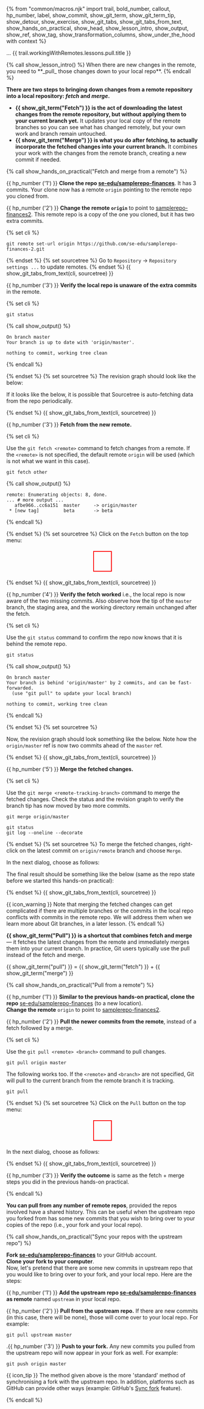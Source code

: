 {% from "common/macros.njk" import trail, bold_number, callout, hp_number, label, show_commit, show_git_term, show_git_term_tip, show_detour, show_exercise, show_git_tabs, show_git_tabs_from_text, show_hands_on_practical, show_head, show_lesson_intro, show_output, show_ref, show_tag, show_transformation_columns, show_under_the_hood with context %}

<span id="prereqs"></span>
<span id="outcomes">...</span>
<span id="title">{{ trail.workingWithRemotes.lessons.pull.title }}</span>

<div id="body">
{% call show_lesson_intro() %}
When there are new changes in the remote, you need to **_pull_ those changes down to your local repo**.
{% endcall %}

**There are two steps to bringing down changes from a remote repository into a local repository: _fetch_ and _merge_.**

* **{{ show_git_term("Fetch") }} is the act of downloading the latest changes from the remote repository, but without applying them to your current branch yet.** It updates your local copy of the remote branches so you can see what has changed remotely, but your own work and branch remain untouched.
* **{{ show_git_term("Merge") }} is what you do after fetching, to actually incorporate the fetched changes into your current branch.** It combines your work with the changes from the remote branch, creating a new commit if needed.

<!-- ================== start: HANDS-ON =========================== -->
{% call show_hands_on_practical("Fetch and merge from a remote")  %}

{{ hp_number ('1') }} **Clone the repo [se-edu/samplerepo-finances](https://github.com/se-edu/samplerepo-finances)**. It has 3 commits. Your clone now has a remote `origin` pointing to the remote repo you cloned from.

{{ hp_number ('2') }} **Change the remote `origin`** to point to [samplerepo-finances2](https://github.com/se-edu/samplerepo-finances2.git). This remote repo is a copy of the one you cloned, but it has two extra commits.

{% set cli %} <!-- ------ start: Git Tabs --------------->
```bash{.no-line-numbers}
git remote set-url origin https://github.com/se-edu/samplerepo-finances-2.git
```
{% endset %}
{% set sourcetree %}
Go to `Repository` → `Repository settings ...` to update remotes.
{% endset %}
{{ show_git_tabs_from_text(cli, sourcetree) }}
<!-- ------ end: Git Tabs -------------------------------->

{{ hp_number ('3') }} **Verify the local repo is unaware of the extra commits** in the remote.

{% set cli %} <!-- ------ start: Git Tabs --------------->

```bash{.no-line-numbers}
git status
```
{% call show_output() %}
```bash{.no-line-numbers  highlight-lines="2"}
On branch master
Your branch is up to date with 'origin/master'.

nothing to commit, working tree clean
```
{% endcall %}

{% endset %}
{% set sourcetree %}
The revision graph should look like the below:

<pic src="images/sourcetreeStartingPoint.png" width="500" />
<p/>

If it looks like the below, it is possible that Sourcetree is auto-fetching data from the repo periodically.

<pic src="images/sourcetreeAfterFetching.png" width="500" />
{% endset %}
{{ show_git_tabs_from_text(cli, sourcetree) }}
<!-- ------ end: Git Tabs -------------------------------->


{{ hp_number ('3') }} **Fetch from the new remote.**

{% set cli %} <!-- ------ start: Git Tabs --------------->

Use the `git fetch <remote>` command to fetch changes from a remote. If the `<remote>` is not specified, the default remote `origin` will be used (which is not what we want in this case).

```bash{.no-line-numbers}
git fetch other
```
{% call show_output() %}
```bash{.no-line-numbers  highlight-lines="2['2bedace..e60deae']"}
remote: Enumerating objects: 8, done.
... # more output ...
   afbe966..cc6a151  master     -> origin/master
 * [new tag]         beta       -> beta
```
{% endcall %}

{% endset %}
{% set sourcetree %}
Click on the `Fetch` button on the top menu:<br>
<annotate src="{{baseUrl}}/gitAndGithub/images/sourcetreeTopMenu.png" width="400" alt="Sourcetree top menu">
  <a-point x="45%" y="5%" content="Look within this box">
    <div style="width: 45px; height: 50px; border: 2px solid red; margin: 20px auto;"></div>
  </a-point>
</annotate>

{% endset %}
{{ show_git_tabs_from_text(cli, sourcetree) }}
<!-- ------ end: Git Tabs -------------------------------->

{{ hp_number ('4') }} **Verify the fetch worked** i.e., the local repo is now aware of the two missing commits. Also observe how the tip of the `master` branch, the staging area, and the working directory remain unchanged after the fetch.

{% set cli %} <!-- ------ start: Git Tabs --------------->

Use the `git status` command to confirm the repo now knows that it is behind the remote repo.

```bash{.no-line-numbers}
git status
```
{% call show_output() %}
```bash{.no-line-numbers highlight-lines="2[:50]"}
On branch master
Your branch is behind 'origin/master' by 2 commits, and can be fast-forwarded.
  (use "git pull" to update your local branch)

nothing to commit, working tree clean
```
{% endcall %}

{% endset %}
{% set sourcetree %}

Now, the revision graph should look something like the below. Note how the `origin/master` ref is now two commits ahead of the `master` ref.

<pic src="images/sourcetreeAfterFetching.png" width="500" />
{% endset %}
{{ show_git_tabs_from_text(cli, sourcetree) }}
<!-- ------ end: Git Tabs -------------------------------->

{{ hp_number ('5') }} **Merge the fetched changes.**

{% set cli %} <!-- ------ start: Git Tabs --------------->

Use the `git merge <remote-tracking-branch>` command to merge the fetched changes. Check the status and the revision graph to verify the branch tip has now moved by two more commits.

```bash{.no-line-numbers}
git merge origin/master

git status
git log --oneline --decorate
```
{% endset %}
{% set sourcetree %}
To merge the fetched changes, right-click on the latest commit on `origin/remote` branch and choose `Merge`.

<pic src="images/sourcetreeRightClickToMerge.png" width="400" />

In the next dialog, choose as follows:<br>
<pic src="images/sourcetreeMergeDialog.png" width="500" />

The final result should be something like the below (same as the repo state before we started this hands-on practical):<br>
<pic src="images/sourcetreeAfterMerging.png" width="500" />

{% endset %}
{{ show_git_tabs_from_text(cli, sourcetree) }}
<!-- ------ end: Git Tabs -------------------------------->

{{ icon_warning }} Note that merging the fetched changes can get complicated if there are multiple branches or the commits in the local repo conflicts with commits in the remote repo. We will address them when we learn more about Git branches, in a later lesson.
{% endcall %}<!-- ===== end: HANDS-ON ============================ -->


**{{ show_git_term("Pull") }} is a shortcut that combines fetch and merge** — it fetches the latest changes from the remote and immediately merges them into your current branch. In practice, Git users typically use the pull instead of the fetch and merge.

<box type="info" seamless>

{{ show_git_term("pull") }} = {{ show_git_term("fetch") }} + {{ show_git_term("merge") }}
</box>

<!-- ================== start: HANDS-ON =========================== -->
{% call show_hands_on_practical("Pull from a remote")  %}

{{ hp_number ('1') }} **Similar to the previous hands-on practical, clone the repo** [se-edu/samplerepo-finances](https://github.com/se-edu/samplerepo-finances) (to a new location).<br>
**Change the remote** `origin` to point to [samplerepo-finances2](https://github.com/se-edu/samplerepo-finances2.git).

{{ hp_number ('2') }} **Pull the newer commits from the remote**, instead of a fetch followed by a merge.

{% set cli %} <!-- ------ start: Git Tabs --------------->

Use the `git pull <remote> <branch>` command to pull changes.

```bash{.no-line-numbers}
git pull origin master
```
The following works too. If the `<remote>` and `<branch>` are not specified, Git will pull to the current branch from the remote branch it is tracking.
```bash{.no-line-numbers}
git pull
```
{% endset %}
{% set sourcetree %}
Click on the `Pull` button on the top menu:<br>
<annotate src="{{baseUrl}}/gitAndGithub/images/sourcetreeTopMenu.png" width="400" alt="Sourcetree top menu">
<a-point x="24%" y="5%" content="Look within this box">
<div style="width: 45px; height: 50px; border: 2px solid red; margin: 20px auto;"></div>
</a-point>
</annotate>

<p/>
In the next dialog, choose as follows:<br>
<pic src="images/sourcetreePullDialog.png" width="500" />

{% endset %}
{{ show_git_tabs_from_text(cli, sourcetree) }}
<!-- ------ end: Git Tabs -------------------------------->

{{ hp_number ('3') }} **Verify the outcome** is same as the fetch + merge steps you did in the previous hands-on practical.

{% endcall %}<!-- ===== end: HANDS-ON ============================ -->

**You can pull from any number of remote repos**, provided the repos involved have a shared history. This can be useful when the upstream repo you forked from has some new commits that you wish to bring over to your copies of the repo (i.e., your fork and your local repo).

<!-- ================== start: HANDS-ON =========================== -->
{% call show_hands_on_practical("Sync your repos with the upstream repo")  %}

**Fork [se-edu/samplerepo-finances](https://github.com/se-edu/samplerepo-finances)** to your GitHub account.<br>
**Clone your fork to your computer**.<br>
Now, let's pretend that there are some new commits in upstream repo that you would like to bring over to your fork, and your local repo. Here are the steps:

{{ hp_number ('1') }} **Add the upstream repo [se-edu/samplerepo-finances](https://github.com/se-edu/samplerepo-finances) as remote** named `upstream` in your local repo.

{{ hp_number ('2') }} **Pull from the upstream repo.** If there are new commits (in this case, there will be none), those will come over to your local repo. For example:
```bash{.no-line-numbers}
git pull upstream master
```

.{{ hp_number ('3') }} **Push to your fork.** Any new commits you pulled from the upstream repo will now appear in your fork as well. For example:
```bash{.no-line-numbers}
git push origin master
```

{{ icon_tip }} The method given above is the more 'standard' method of synchronising a fork with the upstream repo. In addition, platforms such as GitHub can provide other ways (example: GitHub's [Sync fork](https://docs.github.com/en/pull-requests/collaborating-with-pull-requests/working-with-forks/syncing-a-fork) feature).

{% endcall %}<!-- ===== end: HANDS-ON ============================ -->

</div>
<div id="extras">
</div>
